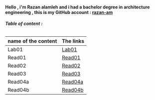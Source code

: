 #### **Hello , i'm Razan alamleh and i had a bachelor degree in architecture engineering , this is my GitHub account : [razan-am](https://github.com/Razan-am)**

###### **Table of content :**

| name of the content |                The links |
| ------------------- |               -----------|
| Lab01               |[Lab01](https://razan-am.github.io/reading-notes/Lab01)|
| Read01              |[Read01](https://razan-am.github.io/reading-notes/Read:%2001%20-%20Learning%20Markdown)|
| Read02              |[Read02](https://razan-am.github.io/reading-notes/Read:%2002)|
| Read03              |[Read03](https://razan-am.github.io/reading-notes/Read:%2003)|
| Read04a              |[Read04a](https://razan-am.github.io/reading-notes/Read:%2004a)|
| Read04b             |[Read04b](https://razan-am.github.io/reading-notes/Read:%2004b)|
